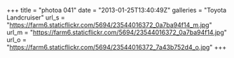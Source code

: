 +++
title = "photoa 041"
date = "2013-01-25T13:40:49Z"
galleries = "Toyota Landcruiser"
url_s = "https://farm6.staticflickr.com/5694/23544016372_0a7ba94f14_m.jpg"
url_m = "https://farm6.staticflickr.com/5694/23544016372_0a7ba94f14.jpg"
url_o = "https://farm6.staticflickr.com/5694/23544016372_7a43b752d4_o.jpg"
+++

